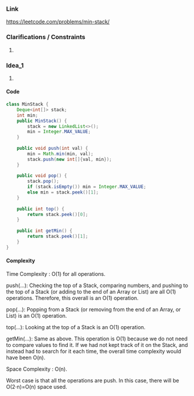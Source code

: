 
### Link

https://leetcode.com/problems/min-stack/

### Clarifications / Constraints

1. 

### Idea_1

1. 


#### Code

```java
class MinStack {
    Deque<int[]> stack;
    int min;
    public MinStack() {
        stack = new LinkedList<>();
        min = Integer.MAX_VALUE;
    }
    
    public void push(int val) {
        min = Math.min(min, val);
        stack.push(new int[]{val, min});
    }
    
    public void pop() {
        stack.pop();
        if (stack.isEmpty()) min = Integer.MAX_VALUE;
        else min = stack.peek()[1];
    }
    
    public int top() {
        return stack.peek()[0];
    }
    
    public int getMin() {
        return stack.peek()[1];
    }
}

```

#### Complexity

Time Complexity : O(1) for all operations.

push(...): Checking the top of a Stack, comparing numbers, and pushing to the top of a Stack (or adding to the end of an Array or List) are all O(1) operations. Therefore, this overall is an O(1) operation.

pop(...): Popping from a Stack (or removing from the end of an Array, or List) is an O(1) operation.

top(...): Looking at the top of a Stack is an O(1) operation.

getMin(...): Same as above. This operation is O(1) because we do not need to compare values to find it. If we had not kept track of it on the Stack, and instead had to search for it each time, the overall time complexity would have been O(n).

Space Complexity : O(n).

Worst case is that all the operations are push. In this case, there will be O(2⋅n)=O(n) space used.

